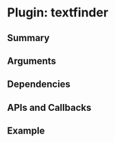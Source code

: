 Plugin: textfinder
===========

Summary
-------

Arguments
---------



Dependencies
------------



APIs and Callbacks
------------------





Example
-------

